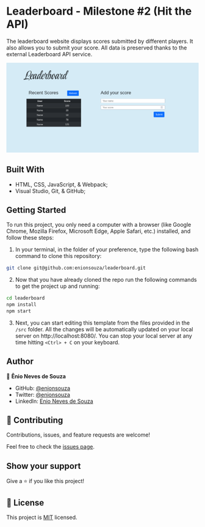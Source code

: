 # Leaderboard - Milestone #2 (Hit the API)
The leaderboard website displays scores submitted by different players. It also allows you to submit your score. All data is preserved thanks to the external Leaderboard API service.

![Screenshot](./docs/Screenshot.png)

## Built With

- HTML, CSS, JavaScript, & Webpack;
- Visual Studio, Git, & GitHub;

## Getting Started

To run this project, you only need a computer with a browser (like Google Chrome, Mozilla Firefox, Microsoft Edge, Apple Safari, etc.) installed, and follow these steps:

1. In your terminal, in the folder of your preference, type the following bash command to clone this repository:

```sh
git clone git@github.com:enionsouza/leaderboard.git
```

2. Now that you have already cloned the repo run the following commands to get the project up and running:
```sh
cd leaderboard
npm install
npm start
```

3. Next, you can start editing this template from the files provided in the `/src` folder. All the changes will be automatically updated on your local server on http://localhost:8080/. You can stop your local server at any time hitting `<Ctrl> + C` on your keyboard.

## Author

👤 **Ênio Neves de Souza**

- GitHub: [@enionsouza](https://github.com/enionsouza)
- Twitter: [@enionsouza](https://twitter.com/enionsouza)
- LinkedIn: [Enio Neves de Souza](https://www.linkedin.com/in/enio-neves-de-souza/)

## 🤝 Contributing

Contributions, issues, and feature requests are welcome!

Feel free to check the [issues page](https://github.com/enionsouza/leaderboard/issues).

## Show your support

Give a ⭐️ if you like this project!

## 📝 License

This project is [MIT](./LICENSE) licensed.
